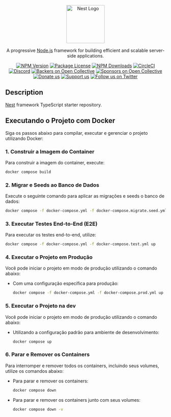 <p align="center">
  <a href="http://nestjs.com/" target="blank"><img src="https://nestjs.com/img/logo-small.svg" width="120" alt="Nest Logo" /></a>
</p>

[circleci-image]: https://img.shields.io/circleci/build/github/nestjs/nest/master?token=abc123def456
[circleci-url]: https://circleci.com/gh/nestjs/nest

  <p align="center">A progressive <a href="http://nodejs.org" target="_blank">Node.js</a> framework for building efficient and scalable server-side applications.</p>
    <p align="center">
<a href="https://www.npmjs.com/~nestjscore" target="_blank"><img src="https://img.shields.io/npm/v/@nestjs/core.svg" alt="NPM Version" /></a>
<a href="https://www.npmjs.com/~nestjscore" target="_blank"><img src="https://img.shields.io/npm/l/@nestjs/core.svg" alt="Package License" /></a>
<a href="https://www.npmjs.com/~nestjscore" target="_blank"><img src="https://img.shields.io/npm/dm/@nestjs/common.svg" alt="NPM Downloads" /></a>
<a href="https://circleci.com/gh/nestjs/nest" target="_blank"><img src="https://img.shields.io/circleci/build/github/nestjs/nest/master" alt="CircleCI" /></a>
<a href="https://discord.gg/G7Qnnhy" target="_blank"><img src="https://img.shields.io/badge/discord-online-brightgreen.svg" alt="Discord"/></a>
<a href="https://opencollective.com/nest#backer" target="_blank"><img src="https://opencollective.com/nest/backers/badge.svg" alt="Backers on Open Collective" /></a>
<a href="https://opencollective.com/nest#sponsor" target="_blank"><img src="https://opencollective.com/nest/sponsors/badge.svg" alt="Sponsors on Open Collective" /></a>
  <a href="https://paypal.me/kamilmysliwiec" target="_blank"><img src="https://img.shields.io/badge/Donate-PayPal-ff3f59.svg" alt="Donate us"/></a>
    <a href="https://opencollective.com/nest#sponsor"  target="_blank"><img src="https://img.shields.io/badge/Support%20us-Open%20Collective-41B883.svg" alt="Support us"></a>
  <a href="https://twitter.com/nestframework" target="_blank"><img src="https://img.shields.io/twitter/follow/nestframework.svg?style=social&label=Follow" alt="Follow us on Twitter"></a>
</p>
  <!--[![Backers on Open Collective](https://opencollective.com/nest/backers/badge.svg)](https://opencollective.com/nest#backer)
  [![Sponsors on Open Collective](https://opencollective.com/nest/sponsors/badge.svg)](https://opencollective.com/nest#sponsor)-->

## Description

[Nest](https://github.com/nestjs/nest) framework TypeScript starter repository.

## Executando o Projeto com Docker

Siga os passos abaixo para compilar, executar e gerenciar o projeto utilizando Docker:

### 1. Construir a Imagem do Container
Para construir a imagem do container, execute:
```bash
docker compose build
```

### 2. Migrar e Seeds ao Banco de Dados
Execute o seguinte comando para aplicar as migrações e seeds o banco de dados:
```bash
docker compose -f docker-compose.yml -f docker-compose.migrate.seed.yml up
```

### 3. Executar Testes End-to-End (E2E)
Para executar os testes end-to-end, utilize:
```bash
docker compose -f docker-compose.yml -f docker-compose.test.yml up
```

### 4. Executar o Projeto em Produção
Você pode iniciar o projeto em modo de produção utilizando o comando abaixo:

- Com uma configuração específica para produção:
  ```bash
  docker compose -f docker-compose.yml -f docker-compose.prod.yml up
  ```
### 5. Executar o Projeto na dev
Você pode iniciar o projeto em modo de produção utilizando o comando abaixo:

- Utilizando a configuração padrão para ambiente de desenvolvimento:
  ```bash
  docker compose up
  ```

### 6. Parar e Remover os Containers
Para interromper e remover todos os containers, incluindo seus volumes, utilize os comandos abaixo:

- Para parar e remover os containers:
  ```bash
  docker compose down
  ```

- Para parar e remover os containers junto com seus volumes:
  ```bash
  docker compose down -v
  ```
